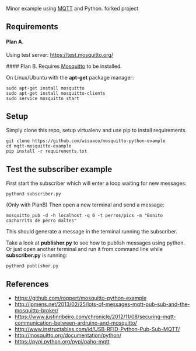 
Minor example using [MQTT](http://en.wikipedia.org/wiki/Mqtt) and Python.
forked project


## Requirements
#### Plan A. 
Using test server: https://test.mosquitto.org/

#### Plan B. 
Requires [Mosquitto](http://mosquitto.org/) to be installed.

On Linux/Ubuntu with the **apt-get** package manager:

    sudo apt-get install mosquitto
    sudo apt-get install mosquitto-clients
    sudo service mosquitto start


## Setup
Simply clone this repo, setup virtualenv and use pip to install requirements.

    git clone https://github.com/wisaaco/mosquitto-python-example
    cd mqtt-mosquitto-example
    pip install -r requirements.txt

## Test the subscriber example
First start the subscriber which will enter a loop waiting for new messages:

    python3 subscriber.py

(Only with PlanB) Then open a new terminal and send a message:

    mosquitto_pub -d -h localhost -q 0 -t perros/pics -m "Bonito cachorrito de perro maltes"

This should generate a message in the terminal running the subscriber.

Take a look at **publisher.py** to see how to publish messages using python. Or just open another terminal and run it from command line while **subscriber.py** is running:

    python3 publisher.py


## References
 * https://github.com/roppert/mosquitto-python-example
 * http://jpmens.net/2013/02/25/lots-of-messages-mqtt-pub-sub-and-the-mosquitto-broker/
 * https://www.justinribeiro.com/chronicle/2012/11/08/securing-mqtt-communication-between-ardruino-and-mosquitto/
 * http://www.instructables.com/id/USB-RFID-Python-Pub-Sub-MQTT/
 * http://mosquitto.org/documentation/python/
 * https://pypi.python.org/pypi/paho-mqtt


